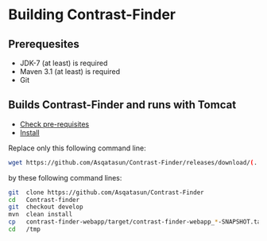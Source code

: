 # Building Contrast-Finder

## Prerequesites

* JDK-7 (at least) is required
* Maven 3.1 (at least) is required
* Git

## Builds Contrast-Finder and runs with Tomcat

* [Check pre-requisites](../../10_Install_doc/webapp_Pre-requisites.md)
* [Install](../../10_Install_doc/webapp_Installation.md)

Replace only this following command line:
```bash
wget https://github.com/Asqatasun/Contrast-Finder/releases/download/(...).tar.gz
```

by these following command lines:
```bash
git  clone https://github.com/Asqatasun/Contrast-Finder
cd   Contrast-finder
git  checkout develop
mvn  clean install
cp   contrast-finder-webapp/target/contrast-finder-webapp_*-SNAPSHOT.tar.gz /tmp
cd   /tmp
```
